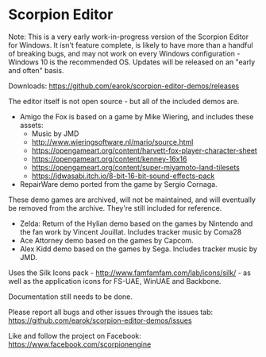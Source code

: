 # Scorpion Editor

Note: This is a very early work-in-progress version of the Scorpion Editor for Windows. It isn't feature complete, is likely to have more than a handful of breaking bugs, and may not work on every Windows configuration - Windows 10 is the recommended OS. Updates will be released on an "early and often" basis.

Downloads: https://github.com/earok/scorpion-editor-demos/releases


The editor itself is not open source - but all of the included demos are.

* Amigo the Fox is based on a game by Mike Wiering, and includes these assets:
	- Music by JMD
	- http://www.wieringsoftware.nl/mario/source.html
	- https://opengameart.org/content/harvett-fox-player-character-sheet
	- https://opengameart.org/content/kenney-16x16
	- https://opengameart.org/content/super-miyamoto-land-tilesets
	- https://jdwasabi.itch.io/8-bit-16-bit-sound-effects-pack	
* RepairWare demo ported from the game by Sergio Cornaga.


These demo games are archived, will not be maintained, and will eventually be removed from the archive. They're still included for reference.

* Zelda: Return of the Hylian demo based on the games by Nintendo and the fan work by Vincent Jouillat. Includes tracker music by Coma28
* Ace Attorney demo based on the games by Capcom.
* Alex Kidd demo based on the games by Sega. Includes tracker music by JMD. 


Uses the Silk Icons pack - http://www.famfamfam.com/lab/icons/silk/ - as well as the application icons for FS-UAE, WinUAE and Backbone.

Documentation still needs to be done.

Please report all bugs and other issues through the issues tab: https://github.com/earok/scorpion-editor-demos/issues

Like and follow the project on Facebook: https://www.facebook.com/scorpionengine

